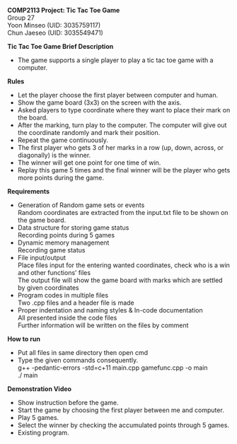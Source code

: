 **COMP2113 Project: Tic Tac Toe Game**  
Group 27  
Yoon Minseo (UID: 3035759117)  
Chun Jaeseo (UID: 3035549471)  

**Tic Tac Toe Game Brief Description**  
*	The game supports a single player to play a tic tac toe game with a computer.  

**Rules**  
* Let the player choose the first player between computer and human.  
* Show the game board (3x3) on the screen with the axis.  
* Asked players to type coordinate where they want to place their mark on the board.  
* After the marking, turn play to the computer. The computer will give out the coordinate randomly and mark their position.  
* Repeat the game continuously.  
* The first player who gets 3 of her marks in a row (up, down, across, or diagonally) is the winner.  
* The winner will get one point for one time of win.  
* Replay this game 5 times and the final winner will be the player who gets more points during the game.  

**Requirements**  
* Generation of Random game sets or events  
Random coordinates are extracted from the input.txt file to be shown on the game board.  
* Data structure for storing game status  
Recording points during 5 games  
* Dynamic memory management  
Recording game status  
* File input/output  
Place files input for the entering wanted coordinates, check who is a win and other functions’ files  
The output file will show the game board with marks which are settled by given coordinates  
* Program codes in multiple files  
Two .cpp files and a header file is made  
* Proper indentation and naming styles & In-code documentation  
All presented inside the code files  
Further information will be written on the files by comment  

**How to run**  
* Put all files in same directory then open cmd  
* Type the given commands consequently.  
g++ -pedantic-errors -std=c+11 main.cpp gamefunc.cpp -o main  
./ main  

**Demonstration Video**  
* Show instruction before the game.  
* Start the game by choosing the first player between me and computer.  
* Play 5 games.  
* Select the winner by checking the accumulated points through 5 games.  
* Existing program.  
